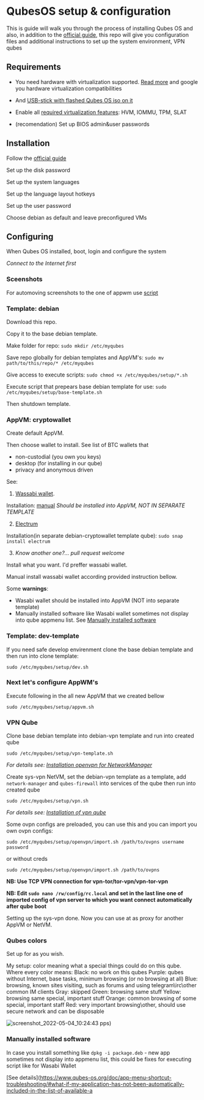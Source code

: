 # QubesOS setup & configuration

This is guide will walk you through the process of installing Qubes OS and also, in addition to the [official guide](https://www.qubes-os.org/doc/installation-guide/#hardware-requirements), this repo will give you configuration files and additional instructions to set up the system environment, VPN qubes

## Requirements

- You need hardware with virtualization supported. [Read more](https://www.qubes-os.org/doc/installation-guide/#hardware-requirements) and google you hardware virtualization compatibilities

- And [USB-stick with flashed Qubes OS iso on it](https://www.qubes-os.org/doc/installation-guide/#copying-the-iso-onto-the-installation-medium)

- Enable all [required virtualization features](https://www.qubes-os.org/hcl/#list-columns): HVM, IOMMU, TPM, SLAT

- (recomendation) Set up BIOS admin&user passwords

## Installation

Follow the [official guide](https://www.qubes-os.org/doc/installation-guide/#installation)

Set up the disk password

Set up the system languages

Set up the language layout hotkeys

Set up the user password

Choose debian as default and leave preconfigured VMs

## Configuring

When Qubes OS installed, boot, login and configure the system

_Connect to the Internet first_

### Sceenshots
For automoving screenshots to the one of appwm use [script](https://github.com/scott-m-willett/qvm-screenshot)

### Template: debian
Download this repo. 

Copy it to the base debian template.

Make folder for repo: `sudo mkdir /etc/myqubes`

Save repo globally for debian templates and AppVM's: `sudo mv path/to/this/repo/* /etc/myqubes`

Give access to execute scripts: `sudo chmod +x /etc/myqubes/setup/*.sh`

Execute script that prepears base debian template for use: `sudo /etc/myqubes/setup/base-template.sh`

Then shutdown template.

### AppVM: cryptowallet

Create default AppVM.

Then choose wallet to install. See list of BTC wallets that
- non-custodial (you own you keys)
- desktop (for installing in our qube)
- privacy and anonymous driven

See:
1. [Wassabi wallet](https://wasabiwallet.io/).

  Installation: [manual](https://wasabiwallet.io/#download) *Should be installed into AppVM, NOT IN SEPARATE TEMPLATE*

2. [Electrum](https://electrum.org/)

  Installation(in separate debian-cryptowallet template qube): `sudo snap install electrum`
  
3. _Know another one?... pull request welcome_

Install what you want. I'd preffer wassabi wallet.

Manual install wassabi wallet according provided instruction bellow.

Some **warnings**:
- Wasabi wallet should be installed into AppVM (NOT into separate template)
- Manually installed software like Wasabi wallet sometimes not display into qube appmenu list. See [Manually installed software](https://github.com/0x4v0c4d0/qubes/master/README.md#manually-installed-software)

### Template: dev-template

If you need safe develop envirenment clone the base debian template and then run into clone template:
```
sudo /etc/myqubes/setup/dev.sh
```

### Next let's configure AppWM's

Execute following in the all new AppVM that we created bellow
```
sudo /etc/myqubes/setup/appvm.sh
```

### VPN Qube 

Clone base debian template into debian-vpn template and run into created qube
```
sudo /etc/myqubes/setup/vpn-template.sh
```

_For details see: [Installation openvpn for NetworkManager](https://www.ivpn.net/setup/linux-netman/)_


Create sys-vpn NetVM, set the debian-vpn template as a template, add `network-manager` and `qubes-firewall` into services of the qube then run into created qube
```
sudo /etc/myqubes/setup/vpn.sh
```

_For details see: [Installation of vpn qube](https://github.com/Qubes-Community/Contents/blob/master/docs/configuration/vpn.md#set-up-a-proxyvm-as-a-vpn-gateway-using-networkmanager)_

Some ovpn configs are preloaded, you can use this and you can import you own ovpn configs:
```
sudo /etc/myqubes/setup/openvpn/import.sh /path/to/ovpns username password
```
or without creds
```
sudo /etc/myqubes/setup/openvpn/import.sh /path/to/ovpns
```

**NB: Use TCP VPN connection for vpn-tor/tor-vpn/vpn-tor-vpn**

**NB: Edit `sudo nano /rw/config/rc.local` and set in the last line one of imported config of vpn server to which you want connect automatically after qube boot**

Setting up the sys-vpn done. Now you can use at as proxy for another AppVM or NetVM.

### Qubes colors

Set up for as you wish.

My setup: color meaning what a special things could do on this qube. Where every color means:
Black: no work on this qubes
Purple: qubes without Internet, base tasks, minimum browsing (or no browsing at all)
Blue: browsing, known sites visiting, such as forums and using telegram\irc\other common IM clients
Gray: skipped
Green: browsing same stuff
Yellow: browsing same special, important stuff
Orange: common browsing of some special, important staff
Red: very important browsing\other, should use secure network and can be disposable

![screenshot_2022-05-04_10:24:43](https://user-images.githubusercontent.com/104268605/166702621-261704e2-62c7-454b-8095-762f915582c0.png)
pps)

### Manually installed software
In case you install something like `dpkg -i package.deb` - new app sometimes not display into appmenu list, this could be fixes for executing script like for Wasabi Wallet

[See details](https://www.qubes-os.org/doc/app-menu-shortcut-troubleshooting/#what-if-my-application-has-not-been-automatically-included-in-the-list-of-available-a


